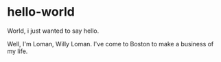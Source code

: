 # hello-world
World, i just wanted to say hello.

Well, I'm Loman, Willy Loman. I've come to Boston to make a business of my life.
